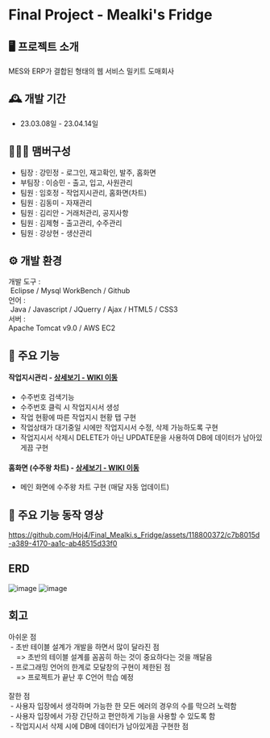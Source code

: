 # Final Project - Mealki's Fridge

## 🖥️ 프로젝트 소개
  MES와 ERP가 결합된 형태의 웹 서비스 밀키트 도매회사
<br>

## 🕰️ 개발 기간
* 23.03.08일 - 23.04.14일

## 🧑‍🤝‍🧑 맴버구성
 - 팀장  : 강민정 - 로그인, 재고확인, 발주, 홈화면
 - 부팀장 : 이승민 - 출고, 입고, 사원관리
 - 팀원 : 임호정 - 작업지시관리, 홈화면(차트)
 - 팀원 : 김동미 - 자재관리
 - 팀원 : 김리안 - 거래처관리, 공지사항
 - 팀원 : 김제형 - 출고관리, 수주관리
 - 팀원 : 강상현 - 생산관리

## ⚙️ 개발 환경
개발 도구 : <br>
 Eclipse / Mysql WorkBench / Github <br>
언어 : <br>
 Java / Javascript / JQuerry / Ajax / HTML5 / CSS3 <br>
서버 :  <br>
Apache Tomcat v9.0 / AWS EC2 <br>

## 📌 주요 기능
#### 작업지시관리 - <a href="https://github.com/Hoj4/Final_Mealki.s_Fridge/wiki/%EC%9E%91%EC%97%85%EC%A7%80%EC%8B%9C%EA%B4%80%EB%A6%AC" >상세보기 - WIKI 이동</a>
- 수주번호 검색기능
- 수주번호 클릭 시 작업지시서 생성
- 작업 현황에 따른 작업지시 현황 탭 구현
- 작업상태가 대기중일 시에만 작업지시서 수정, 삭제 가능하도록 구현
- 작업지시서 삭제시 DELETE가 아닌 UPDATE문을 사용하여 DB에 데이터가 남아있게끔 구현
#### 홈화면 (수주왕 차트) - <a href="https://github.com/Hoj4/Final_Mealki.s_Fridge/wiki/%EC%88%98%EC%A3%BC%EC%99%95%EC%B0%A8%ED%8A%B8" >상세보기 - WIKI 이동</a>
- 메인 화면에 수주왕 차트 구현 (매달 자동 업데이트)

## 📌 주요 기능 동작 영상


https://github.com/Hoj4/Final_Mealki.s_Fridge/assets/118800372/c7b8015d-a389-4170-aa1c-ab48515d33f0


## ERD
![image](https://github.com/Hoj4/Final_Mealki.s_Fridge/assets/118800372/fc54e9ef-0129-4fdf-be12-633cb9c255a2)
![image](https://github.com/Hoj4/Final_Mealki.s_Fridge/assets/118800372/fab94f14-45fe-43e3-ac2a-2bcbe24a8933)

## 회고
아쉬운 점<br>
 - 초반 테이블 설계가 개발을 하면서 많이 달라진 점<br>
    => 초반의 테이블 설계를 꼼꼼히 하는 것이 중요하다는 것을 깨달음 <br>
 - 프로그래밍 언어의 한계로 모달창의 구현이 제한된 점<br>
    => 프로젝트가 끝난 후 C언어 학습 예정<br>
<br>
잘한 점 <br>
 - 사용자 입장에서 생각하며 가능한 한 모든 에러의 경우의 수를 막으려 노력함 <br>
 - 사용자 입장에서 가장 간단하고 편안하게 기능을 사용할 수 있도록 함  <br>
 - 작업지시서 삭제 시에 DB에 데이터가 남아있게끔 구현한 점



